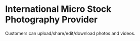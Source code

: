 # International Micro Stock Photography Provider
Customers can upload/share/edit/download photos and videos.